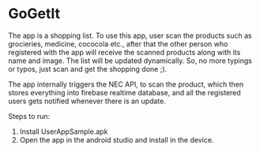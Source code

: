 # GoGetIt
The app is a shopping list. 
To use this app, user scan the products such as grocieries, medicine, cococola etc., after that the other person who registered 
with the app will receive the scanned products along with its name and image. The list will be updated dynamically.
So, no more typings or typos, just scan and get the shopping done ;).

The app internally triggers the NEC API, to scan the product, which then stores everything into firebase realtime database, 
and all the registered users gets notified whenever there is an update.

Steps to run:
1. Install UserAppSample.apk
2. Open the app in the android studio and install in the device.
